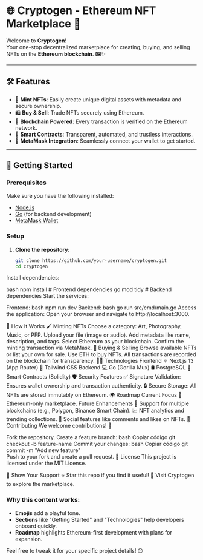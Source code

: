 # 🌐 Cryptogen - Ethereum NFT Marketplace 🚀

Welcome to **Cryptogen**!  
Your one-stop decentralized marketplace for creating, buying, and selling NFTs on the **Ethereum blockchain**. 🖼️✨  

---

## 🛠️ Features  
- 🎨 **Mint NFTs**: Easily create unique digital assets with metadata and secure ownership.  
- 🛍️ **Buy & Sell**: Trade NFTs securely using Ethereum.  
- 🔗 **Blockchain Powered**: Every transaction is verified on the Ethereum network.  
- 🧾 **Smart Contracts**: Transparent, automated, and trustless interactions.  
- 🦊 **MetaMask Integration**: Seamlessly connect your wallet to get started.  

---

## 🚀 Getting Started  

### Prerequisites  
Make sure you have the following installed:  
- [Node.js](https://nodejs.org/)  
- [Go](https://go.dev/) (for backend development)  
- [MetaMask Wallet](https://metamask.io/)  

### Setup  
1. **Clone the repository**:  
   ```bash
   git clone https://github.com/your-username/cryptogen.git
   cd cryptogen
Install dependencies:

bash
npm install # Frontend dependencies
go mod tidy # Backend dependencies
Start the services:

Frontend:
bash
npm run dev
Backend:
bash
go run src/cmd/main.go
Access the application:
Open your browser and navigate to http://localhost:3000.

🌉 How It Works
🖌️ Minting NFTs
Choose a category: Art, Photography, Music, or PFP.
Upload your file (image or audio).
Add metadata like name, description, and tags.
Select Ethereum as your blockchain.
Confirm the minting transaction via MetaMask.
💸 Buying & Selling
Browse available NFTs or list your own for sale.
Use ETH to buy NFTs.
All transactions are recorded on the blockchain for transparency.
🧑‍💻 Technologies
Frontend
⚛️ Next.js 13 (App Router)
🎨 Tailwind CSS
Backend
💻 Go (Gorilla Mux)
🛢️ PostgreSQL
🔑 Smart Contracts (Solidity)
🛡️ Security Features
✅ Signature Validation: Ensures wallet ownership and transaction authenticity.
🔒 Secure Storage: All NFTs are stored immutably on Ethereum.
🌍 Roadmap
Current Focus
🔗 Ethereum-only marketplace.
Future Enhancements
🌈 Support for multiple blockchains (e.g., Polygon, Binance Smart Chain).
📈 NFT analytics and trending collections.
🤝 Social features like comments and likes on NFTs.
🤝 Contributing
We welcome contributions! 🎉

Fork the repository.
Create a feature branch:
bash
Copiar código
git checkout -b feature-name
Commit your changes:
bash
Copiar código
git commit -m "Add new feature"  
Push to your fork and create a pull request.
📄 License
This project is licensed under the MIT License.

🌟 Show Your Support
⭐️ Star this repo if you find it useful!
🛒 Visit Cryptogen to explore the marketplace.


### Why this content works:
- **Emojis** add a playful tone.  
- **Sections** like "Getting Started" and "Technologies" help developers onboard quickly.  
- **Roadmap** highlights Ethereum-first development with plans for expansion.  

Feel free to tweak it for your specific project details! 😊